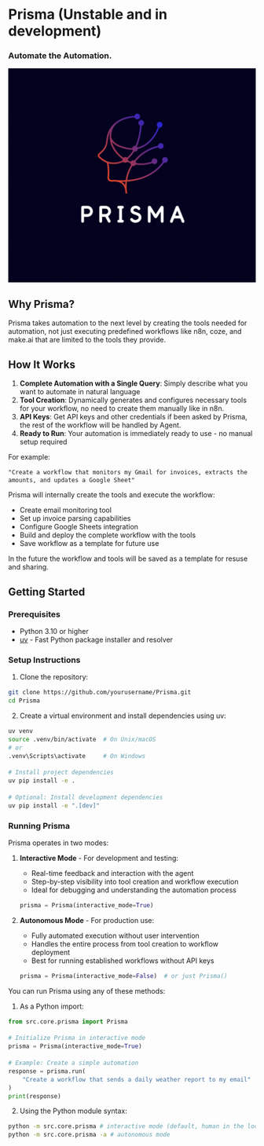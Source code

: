 # Prisma (Unstable and in development)
### Automate the Automation.
<img src="prisma logo.png" alt="Prisma Logo"/>

## Why Prisma?

Prisma takes automation to the next level by creating the tools needed for automation, not just executing predefined workflows like n8n, coze, and make.ai that are limited to the tools they provide.

## How It Works

1. **Complete Automation with a Single Query**: Simply describe what you want to automate in natural language
2. **Tool Creation**: Dynamically generates and configures necessary tools for your workflow, no need to create them manually like in n8n.
3. **API Keys**: Get API keys and other credentials if been asked by Prisma, the rest of the workflow will be handled by Agent.
4. **Ready to Run**: Your automation is immediately ready to use - no manual setup required

For example:
```text
"Create a workflow that monitors my Gmail for invoices, extracts the amounts, and updates a Google Sheet"
```
Prisma will internally create the tools and execute the workflow:
- Create email monitoring tool
- Set up invoice parsing capabilities
- Configure Google Sheets integration
- Build and deploy the complete workflow with the tools
- Save workflow as a template for future use

In the future the workflow and tools will be saved as a template for resuse and sharing.

## Getting Started

### Prerequisites
- Python 3.10 or higher
- [uv](https://github.com/astral-sh/uv) - Fast Python package installer and resolver

### Setup Instructions

1. Clone the repository:
```bash
git clone https://github.com/yourusername/Prisma.git
cd Prisma
```

2. Create a virtual environment and install dependencies using uv:
```bash
uv venv
source .venv/bin/activate  # On Unix/macOS
# or
.venv\Scripts\activate     # On Windows

# Install project dependencies
uv pip install -e .

# Optional: Install development dependencies
uv pip install -e ".[dev]"
```

### Running Prisma

Prisma operates in two modes:

1. **Interactive Mode** - For development and testing:
   - Real-time feedback and interaction with the agent
   - Step-by-step visibility into tool creation and workflow execution
   - Ideal for debugging and understanding the automation process
   ```python
   prisma = Prisma(interactive_mode=True)
   ```

2. **Autonomous Mode** - For production use:
   - Fully automated execution without user intervention
   - Handles the entire process from tool creation to workflow deployment
   - Best for running established workflows without API keys
   ```python
   prisma = Prisma(interactive_mode=False)  # or just Prisma()
   ```

You can run Prisma using any of these methods:

1. As a Python import:
```python
from src.core.prisma import Prisma

# Initialize Prisma in interactive mode
prisma = Prisma(interactive_mode=True)

# Example: Create a simple automation
response = prisma.run(
    "Create a workflow that sends a daily weather report to my email"
)
print(response)
```

2. Using the Python module syntax:
```bash
python -m src.core.prisma # interactive mode (default, human in the loop)
python -m src.core.prisma -a # autonomous mode
```


